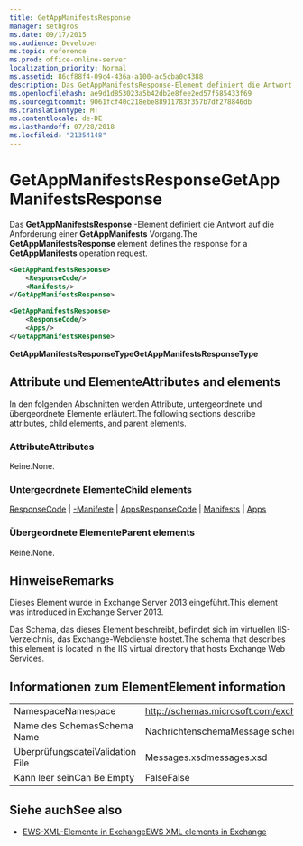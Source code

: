 ```yaml
---
title: GetAppManifestsResponse
manager: sethgros
ms.date: 09/17/2015
ms.audience: Developer
ms.topic: reference
ms.prod: office-online-server
localization_priority: Normal
ms.assetid: 86cf88f4-09c4-436a-a100-ac5cba0c4388
description: Das GetAppManifestsResponse-Element definiert die Antwort auf die Anforderung einer GetAppManifests Vorgang.
ms.openlocfilehash: ae9d1d853023a5b42db2e8fee2ed57f585433f69
ms.sourcegitcommit: 9061fcf40c218ebe88911783f357b7df278846db
ms.translationtype: MT
ms.contentlocale: de-DE
ms.lasthandoff: 07/28/2018
ms.locfileid: "21354148"
---
```

# <a name="getappmanifestsresponse"></a><span data-ttu-id="48e4b-103">GetAppManifestsResponse</span><span class="sxs-lookup"><span data-stu-id="48e4b-103">GetAppManifestsResponse</span></span>

<span data-ttu-id="48e4b-104">Das **GetAppManifestsResponse** -Element definiert die Antwort auf die Anforderung einer **GetAppManifests** Vorgang.</span><span class="sxs-lookup"><span data-stu-id="48e4b-104">The **GetAppManifestsResponse** element defines the response for a **GetAppManifests** operation request.</span></span> 
  
```xml
<GetAppManifestsResponse>
    <ResponseCode/>
    <Manifests/>
</GetAppManifestsResponse>
```

```xml
<GetAppManifestsResponse>
    <ResponseCode/>
    <Apps/>
</GetAppManifestsResponse>
```

<span data-ttu-id="48e4b-105">**GetAppManifestsResponseType**</span><span class="sxs-lookup"><span data-stu-id="48e4b-105">**GetAppManifestsResponseType**</span></span>

## <a name="attributes-and-elements"></a><span data-ttu-id="48e4b-106">Attribute und Elemente</span><span class="sxs-lookup"><span data-stu-id="48e4b-106">Attributes and elements</span></span>

<span data-ttu-id="48e4b-107">In den folgenden Abschnitten werden Attribute, untergeordnete und übergeordnete Elemente erläutert.</span><span class="sxs-lookup"><span data-stu-id="48e4b-107">The following sections describe attributes, child elements, and parent elements.</span></span>
  
### <a name="attributes"></a><span data-ttu-id="48e4b-108">Attribute</span><span class="sxs-lookup"><span data-stu-id="48e4b-108">Attributes</span></span>

<span data-ttu-id="48e4b-109">Keine.</span><span class="sxs-lookup"><span data-stu-id="48e4b-109">None.</span></span>
  
### <a name="child-elements"></a><span data-ttu-id="48e4b-110">Untergeordnete Elemente</span><span class="sxs-lookup"><span data-stu-id="48e4b-110">Child elements</span></span>

<span data-ttu-id="48e4b-111">[ResponseCode](responsecode.md) | [-Manifeste](manifests.md) | [Apps](apps.md)</span><span class="sxs-lookup"><span data-stu-id="48e4b-111">[ResponseCode](responsecode.md) | [Manifests](manifests.md) | [Apps](apps.md)</span></span>
  
### <a name="parent-elements"></a><span data-ttu-id="48e4b-112">Übergeordnete Elemente</span><span class="sxs-lookup"><span data-stu-id="48e4b-112">Parent elements</span></span>

<span data-ttu-id="48e4b-113">Keine.</span><span class="sxs-lookup"><span data-stu-id="48e4b-113">None.</span></span>
  
## <a name="remarks"></a><span data-ttu-id="48e4b-114">Hinweise</span><span class="sxs-lookup"><span data-stu-id="48e4b-114">Remarks</span></span>

<span data-ttu-id="48e4b-115">Dieses Element wurde in Exchange Server 2013 eingeführt.</span><span class="sxs-lookup"><span data-stu-id="48e4b-115">This element was introduced in Exchange Server 2013.</span></span>
  
<span data-ttu-id="48e4b-116">Das Schema, das dieses Element beschreibt, befindet sich im virtuellen IIS-Verzeichnis, das Exchange-Webdienste hostet.</span><span class="sxs-lookup"><span data-stu-id="48e4b-116">The schema that describes this element is located in the IIS virtual directory that hosts Exchange Web Services.</span></span>
  
## <a name="element-information"></a><span data-ttu-id="48e4b-117">Informationen zum Element</span><span class="sxs-lookup"><span data-stu-id="48e4b-117">Element information</span></span>

|||
|:-----|:-----|
|<span data-ttu-id="48e4b-118">Namespace</span><span class="sxs-lookup"><span data-stu-id="48e4b-118">Namespace</span></span>  <br/> |http://schemas.microsoft.com/exchange/services/2006/messages  <br/> |
|<span data-ttu-id="48e4b-119">Name des Schemas</span><span class="sxs-lookup"><span data-stu-id="48e4b-119">Schema Name</span></span>  <br/> |<span data-ttu-id="48e4b-120">Nachrichtenschema</span><span class="sxs-lookup"><span data-stu-id="48e4b-120">Message schema</span></span>  <br/> |
|<span data-ttu-id="48e4b-121">Überprüfungsdatei</span><span class="sxs-lookup"><span data-stu-id="48e4b-121">Validation File</span></span>  <br/> |<span data-ttu-id="48e4b-122">Messages.xsd</span><span class="sxs-lookup"><span data-stu-id="48e4b-122">messages.xsd</span></span>  <br/> |
|<span data-ttu-id="48e4b-123">Kann leer sein</span><span class="sxs-lookup"><span data-stu-id="48e4b-123">Can Be Empty</span></span>  <br/> |<span data-ttu-id="48e4b-124">False</span><span class="sxs-lookup"><span data-stu-id="48e4b-124">False</span></span>  <br/> |
   
## <a name="see-also"></a><span data-ttu-id="48e4b-125">Siehe auch</span><span class="sxs-lookup"><span data-stu-id="48e4b-125">See also</span></span>

- [<span data-ttu-id="48e4b-126">EWS-XML-Elemente in Exchange</span><span class="sxs-lookup"><span data-stu-id="48e4b-126">EWS XML elements in Exchange</span></span>](ews-xml-elements-in-exchange.md)

